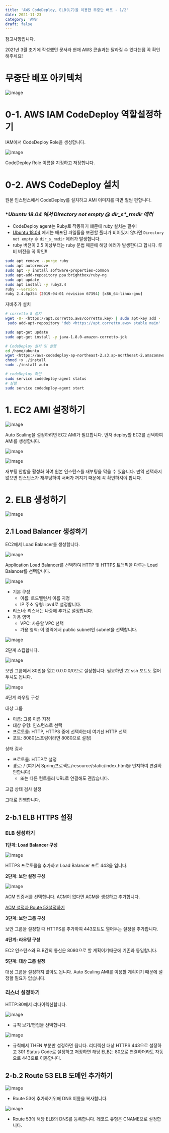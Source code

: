 ```yaml
---
title: 'AWS CodeDeploy, ELB(L7)을 이용한 무중단 배포 - 1/2'
date: 2021-11-23
category: 'AWS'
draft: false
---
```


참고사항입니다.

2021년 3월 초기에 작성했던 문서라 현재 AWS 콘솔과는 달라질 수 있다는점 꼭 확인해주세요!


# 무중단 배포 아키텍처

![image](https://user-images.githubusercontent.com/49144662/142972947-cf9f134e-6b7f-43c1-91fb-b7cba3b3eb8f.png)

# 0-1. AWS IAM CodeDeploy 역할설정하기

IAM에서 CodeDeploy Role을 생성합니다.

![image](https://user-images.githubusercontent.com/49144662/142973033-33759a75-6371-4193-9bd6-291db280401c.png)

CodeDeploy Role 이름을 지정하고 저장합니다.

# 0-2. AWS CodeDeploy 설치

원본 인스턴스에서 CodeDeploy를 설치하고 AMI 이미지를 따면 훨씬 편합니다.

### **Ubuntu 18.04 에서 Directory not empty @ dir_s\*_*rmdir 에러**

- CodeDeploy agent는 Ruby로 작동하기 떄문에 ruby 설치는 필수!
- [Ubuntu 18.04](http://releases.ubuntu.com/18.04/) 에서는 배포된 파일들을 보관할 폴더가 비어있지 않다면 `Directory not empty @ dir_s_rmdir` 에러가 발생합니다.
- ruby 버전이 2.5 이상부터는 ruby 문법 때문에 해당 에러가 발생한다고 합니다. 루비 버전을 꼭 확인!!

```bash
sudo apt remove --purge ruby
sudo apt autoremove
sudo apt -y install software-properties-common
sudo apt-add-repository ppa:brightbox/ruby-ng
sudo apt update
sudo apt install -y ruby2.4
ruby --version
ruby 2.4.6p354 (2019-04-01 revision 67394) [x86_64-linux-gnu]
```

자바추가 설치

```bash
# corretto 8 설치
wget -O- <https://apt.corretto.aws/corretto.key> | sudo apt-key add - 
 sudo add-apt-repository 'deb <https://apt.corretto.aws> stable main'

sudo apt-get update
sudo apt-get install -y java-1.8.0-amazon-corretto-jdk

# CodeDeploy 설치 및 실행
cd /home/ubuntu
wget <https://aws-codedeploy-ap-northeast-2.s3.ap-northeast-2.amazonaws.com/latest/install>
chmod +x ./install
sudo ./install auto

# codeDeploy 확인
sudo service codedeploy-agent status
# 실행
sudo service codedeploy-agent start
```

# 1. EC2 AMI 설정하기

![image](https://user-images.githubusercontent.com/49144662/142973054-b1eb1a84-faae-4d2c-99c5-4f3ed7c65d27.png)

Auto Scaling을 설정하려면 EC2 AMI가 필요합니다. 먼저 deploy할 EC2를 선택하여 AMI를 생성합니다.

![image](https://user-images.githubusercontent.com/49144662/142973066-2cf6dd63-325d-4f85-a3ba-6a3a847c05c3.png)

![image](https://user-images.githubusercontent.com/49144662/142973106-4dd68dc7-313a-4e0d-93de-3fe0b67318ee.png)

재부팅 안함을 활성화 하여 원본 인스턴스를 재부팅을 막을 수 있습니다. 만약 선택하지 않으면 인스턴스가 재부팅하여 서버가 꺼지기 때문에 꼭 확인하셔야 합니다.

# 2. ELB 생성하기

![image](https://user-images.githubusercontent.com/49144662/142973129-656515bd-5597-4209-aee0-5a5d145274a4.png)

## 2.1 Load Balancer 생성하기

EC2에서 Load Balancer를 생성합니다.

![image](https://user-images.githubusercontent.com/49144662/142973151-731f14f5-e5ab-4c71-b3a4-b84399ec4e32.png)

Application Load Balancer를 선택하여 HTTP 및 HTTPS 트래픽을 다루는 Load Balancer를 선택합니다.

![image](https://user-images.githubusercontent.com/49144662/142973189-22451a00-ce5f-4415-bb13-1b858ec446e1.png)

- 기본 구성
  - 이름: 로드밸런서 이름 지정
  - IP 주소 유형: ipv4로 설정합니다.
- 리스너: 리스너는 나중에 추가로 설정합니다.
- 가용 영역
  - VPC: 사용할 VPC 선택
  - 가용 영역: 이 영역에서 public subnet인 subnet을 선택합니다.

![image](https://user-images.githubusercontent.com/49144662/142973608-5690fb5e-1619-412b-944c-78215092e4d8.png)

2단계 스킵합니다.

![image](https://user-images.githubusercontent.com/49144662/142973667-95230d7b-0056-4256-b5b5-848e69da0b47.png)

보안 그룹에서 80번을 열고 0.0.0.0/0으로 설정합니다. 필요하면 22 ssh 포트도 열어두셔도 됩니다.

![image](https://user-images.githubusercontent.com/49144662/142973222-9c3b479c-365f-43e5-8c94-e329e444d105.png)

4단계 라우팅 구성

대상 그룹

- 이름: 그룹 이름 지정
- 대상 유형: 인스턴스로 선택
- 프로토콜: HTTP, HTTPS 중에 선택하는데 여기선 HTTP 선택
- 포트: 8080(스프링이라면 8080으로 설정)

상태 검사

- 프로토콜: HTTP로 설정
- 경로: / (여기서 Spring프로젝트/resource/static/index.html을 인지하여 연결확인합니다)
  - 또는 다른 컨트롤러 URL로 연결해도 괜찮습니다.

고급 상태 검사 설정

그대로 진행합니다.

## 2-b.1 ELB HTTPS 설정

### ELB 생성하기

**1단계: Load Balancer 구성**

![image](https://user-images.githubusercontent.com/49144662/142973235-3b3605ea-a341-461b-9641-a80de4e4a391.png)

HTTPS 프로토콜을 추가하고 Load Balancer 포트 443을 엽니다.

**2단계: 보안 설정 구성**

![image](https://user-images.githubusercontent.com/49144662/142973290-2c20bcce-e2b2-4aa4-a75e-fda72890eb46.png)

ACM 인증서를 선택합니다. ACM이 없다면 ACM을 생성하고 추가합니다.

[ACM 설정과 Route 53설정하기](https://www.notion.so/ACM-Route-53-2784382c0a53408ab7aa3f1ba57a8ef1)

**3단계: 보안 그룹 구성**

보안 그룹을 설정할 때 HTTPS를 추가하여 443포트도 열어두는 설정을 추가합니다.

**4단계: 라우팅 구성**

EC2 인스턴스와 ELB간의 통신은 8080으로 할 계획이기때문에 기존과 동일합니다.

**5단계: 대상 그룹 설정**

대상 그룹을 설정하지 않아도 됩니다. Auto Scaling AMI를 이용할 계획이기 때문에 설정할 필요가 없습니다.

### 리스너 설정하기

HTTP:80에서 리다이렉션합니다.

![image](https://user-images.githubusercontent.com/49144662/142973312-8a679738-96a5-45d1-9dbb-9132e1c45d4a.png)

- 규칙 보기/편집을 선택합니다.

![image](https://user-images.githubusercontent.com/49144662/142973331-cfcf15c7-8cfe-4c19-a3a4-d6086011093f.png)

- 규칙에서 THEN 부분만 설정하면 됩니다. 리디렉션 대상 HTTPS 443으로 설정하고 301 Status Code로 설정하고 저장하면 해당 ELB는 80으로 연결하더라도 자동으로 443으로 이동합니다.

## 2-b.2 Route 53 ELB 도메인 추가하기

![image](https://user-images.githubusercontent.com/49144662/142973341-f5eed494-57ef-4c86-bf13-ac7880bdd148.png)

- Route 53에 추가하기위해 DNS 이름을 복사합니다.

![image](https://user-images.githubusercontent.com/49144662/142973352-a7a61395-5dc8-4f79-8e45-64f89539bbff.png)

- Route 53에 해당 ELB의 DNS를 등록합니다. 레코드 유형은 CNAME으로 설정합니다.
